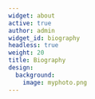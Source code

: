 ```yaml
---
widget: about
active: true
author: admin
widget_id: biography
headless: true
weight: 20
title: Biography
design:
  background:
    image: myphoto.png
---
```

<!--StartFragment-->

<!--EndFragment-->